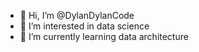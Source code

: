 - 👋 Hi, I’m @DylanDylanCode
- 👀 I’m interested in data science
- 🌱 I’m currently learning data architecture

<!---
DylanDylanCode/DylanDylanCode is a ✨ special ✨ repository because its `README.md` (this file) appears on your GitHub profile.
You can click the Preview link to take a look at your changes.
--->
